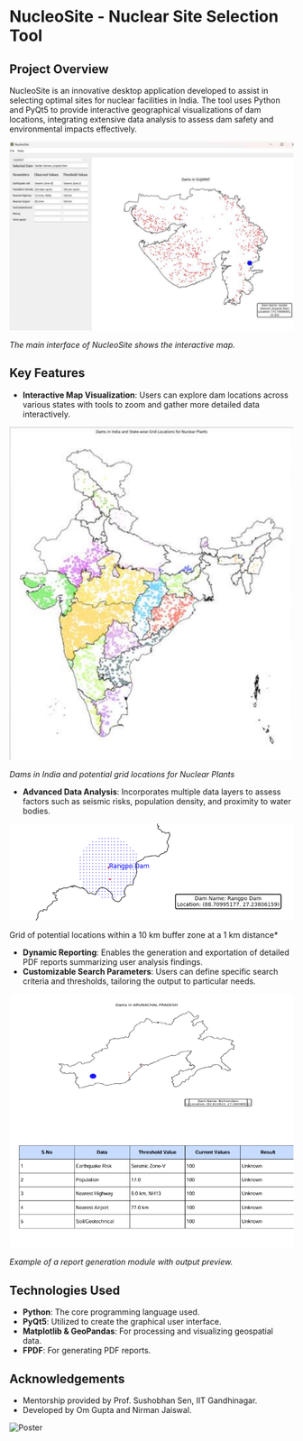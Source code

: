 # NucleoSite - Nuclear Site Selection Tool

## Project Overview
NucleoSite is an innovative desktop application developed to assist in selecting optimal sites for nuclear facilities in India. The tool uses Python and PyQt5 to provide interactive geographical visualizations of dam locations, integrating extensive data analysis to assess dam safety and environmental impacts effectively.

![NucleoSite Main Interface](images/main_interface.png)

*The main interface of NucleoSite shows the interactive map.*


## Key Features
- **Interactive Map Visualization**: Users can explore dam locations across various states with tools to zoom and gather more detailed data interactively.

![Data Analysis Interface](images/dams_India.png)

*Dams in India and potential grid locations for Nuclear Plants*

  
- **Advanced Data Analysis**: Incorporates multiple data layers to assess factors such as seismic risks, population density, and proximity to water bodies.

![Data Analysis Interface](images/buffer_zone.png)

Grid of potential locations within a 10 km buffer zone at a 1 km distance*

- **Dynamic Reporting**: Enables the generation and exportation of detailed PDF reports summarizing user analysis findings.
- **Customizable Search Parameters**: Users can define specific search criteria and thresholds, tailoring the output to particular needs.

![Report Generation Module](images/report_generation.png)

*Example of a report generation module with output preview.*

## Technologies Used
- **Python**: The core programming language used.
- **PyQt5**: Utilized to create the graphical user interface.
- **Matplotlib & GeoPandas**: For processing and visualizing geospatial data.
- **FPDF**: For generating PDF reports.

## Acknowledgements
- Mentorship provided by Prof. Sushobhan Sen, IIT Gandhinagar.
- Developed by Om Gupta and Nirman Jaiswal.

![Poster](images/Poster_Presentation.jpg)
